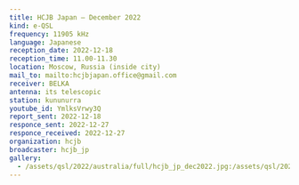 ```yaml
---
title: HCJB Japan — December 2022
kind: e-QSL
frequency: 11905 kHz
language: Japanese
reception_date: 2022-12-18
reception_time: 11.00-11.30
location: Moscow, Russia (inside city)
mail_to: mailto:hcjbjapan.office@gmail.com
receiver: BELKA
antenna: its telescopic
station: kununurra
youtube_id: YmlksVrwy3Q
report_sent: 2022-12-18
responce_sent: 2022-12-27
responce_received: 2022-12-27
organization: hcjb
broadcaster: hcjb_jp
gallery:
  - /assets/qsl/2022/australia/full/hcjb_jp_dec2022.jpg:/assets/qsl/2022/australia/small/hcjb_jp_dec2022.jpg
---
```

